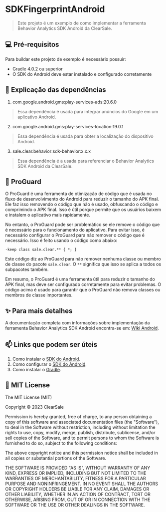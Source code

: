# SDKFingerprintAndroid

> Este projeto é um exemplo de como implementar a ferramenta Behavior Analytics SDK Android da ClearSale.

## 💻 Pré-requisitos
Para buildar este projeto de exemplo é necessário possuir:
- Gradle 4.0.2 ou superior
- O SDK do Android deve estar instalado e configurado corretamente

## 🤔 Explicação das dependências
1. com.google.android.gms:play-services-ads:20.6.0
> Essa dependência é usada para integrar anúncios do Google em um aplicativo Android.
2. com.google.android.gms:play-services-location:19.0.1
> Essa dependência é usada para obter a localização do dispositivo Android.
3. sale.clear.behavior:sdk-behavior:x.x.x
> Essa dependência é a usada para referenciar o Behavior Analytics SDK Android da ClearSale.

## 🔐 ProGuard
O ProGuard é uma ferramenta de otimização de código que é usada no fluxo de desenvolvimento do Android para reduzir o tamanho do APK final. Ele faz isso removendo o código que não é usado, obfuscando o código e comprimindo o APK final. Isso é útil porque permite que os usuários baixem e instalem o aplicativo mais rapidamente.

No entanto, o ProGuard pode ser problemático se ele remove o código que é necessário para o funcionamento do aplicativo. Para evitar isso, é necessário configurar o ProGuard para não remover o código que é necessário. Isso é feito usando o código como abaixo:

```
-keep class sale.clear.** { *; }
```
 
Este código diz ao ProGuard para não remover nenhuma classe ou membro de classe do pacote `sale.clear`. O `**` significa que isso se aplica a todos os subpacotes também.

Em resumo, o ProGuard é uma ferramenta útil para reduzir o tamanho do APK final, mas deve ser configurado corretamente para evitar problemas. O código acima é usado para garantir que o ProGuard não remova classes ou membros de classe importantes.

## ✨ Para mais detalhes
A documentação completa com informações sobre implementação da ferramenta Behavior Analytics SDK Android encontra-se em: 
[Wiki Android](https://api.clearsale.com.br/docs/behavior-analytics/sdk/android/latest#v5.0.1).


## 📫 Links que podem ser úteis
1. Como instalar o [SDK do Android](https://developer.android.com/about/versions/12/get?hl=pt-br).
2. Como configurar o [SDK do Android](https://developer.android.com/about/versions/12/setup-sdk?hl=pt-br).
3. Como instalar o [Gradle](https://docs.gradle.org/current/userguide/installation.html).

## 📝 MIT License

The MIT License (MIT)

Copyright ©  2023 ClearSale

Permission is hereby granted, free of charge, to any person obtaining a copy
of this software and associated documentation files (the "Software"), to deal
in the Software without restriction, including without limitation the rights
to use, copy, modify, merge, publish, distribute, sublicense, and/or sell
copies of the Software, and to permit persons to whom the Software is
furnished to do so, subject to the following conditions:

The above copyright notice and this permission notice shall be included in all
copies or substantial portions of the Software.

THE SOFTWARE IS PROVIDED "AS IS", WITHOUT WARRANTY OF ANY KIND, EXPRESS OR
IMPLIED, INCLUDING BUT NOT LIMITED TO THE WARRANTIES OF MERCHANTABILITY,
FITNESS FOR A PARTICULAR PURPOSE AND NONINFRINGEMENT. IN NO EVENT SHALL THE
AUTHORS OR COPYRIGHT HOLDERS BE LIABLE FOR ANY CLAIM, DAMAGES OR OTHER
LIABILITY, WHETHER IN AN ACTION OF CONTRACT, TORT OR OTHERWISE, ARISING FROM,
OUT OF OR IN CONNECTION WITH THE SOFTWARE OR THE USE OR OTHER DEALINGS IN THE
SOFTWARE.
